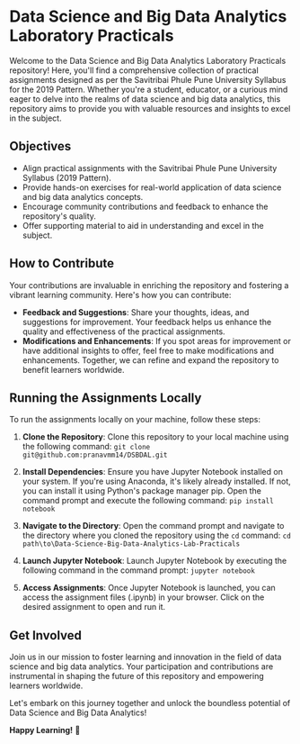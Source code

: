 # Data Science and Big Data Analytics Laboratory Practicals

Welcome to the Data Science and Big Data Analytics Laboratory Practicals repository! Here, you'll find a comprehensive collection of practical assignments designed as per the Savitribai Phule Pune University Syllabus for the 2019 Pattern. Whether you're a student, educator, or a curious mind eager to delve into the realms of data science and big data analytics, this repository aims to provide you with valuable resources and insights to excel in the subject.

## Objectives

- Align practical assignments with the Savitribai Phule Pune University Syllabus (2019 Pattern).
- Provide hands-on exercises for real-world application of data science and big data analytics concepts.
- Encourage community contributions and feedback to enhance the repository's quality.
- Offer supporting material to aid in understanding and excel in the subject.

## How to Contribute

Your contributions are invaluable in enriching the repository and fostering a vibrant learning community. Here's how you can contribute:

- **Feedback and Suggestions**: Share your thoughts, ideas, and suggestions for improvement. Your feedback helps us enhance the quality and effectiveness of the practical assignments.
- **Modifications and Enhancements**: If you spot areas for improvement or have additional insights to offer, feel free to make modifications and enhancements. Together, we can refine and expand the repository to benefit learners worldwide.


## Running the Assignments Locally

To run the assignments locally on your machine, follow these steps:

1. **Clone the Repository**: Clone this repository to your local machine using the following command:
   ``` git clone git@github.com:pranavmm14/DSBDAL.git ```


2. **Install Dependencies**: Ensure you have Jupyter Notebook installed on your system. If you're using Anaconda, it's likely already installed. If not, you can install it using Python's package manager pip. Open the command prompt and execute the following command:
  ```pip install notebook```


3. **Navigate to the Directory**: Open the command prompt and navigate to the directory where you cloned the repository using the `cd` command:
  ``` cd path\to\Data-Science-Big-Data-Analytics-Lab-Practicals ```


4. **Launch Jupyter Notebook**: Launch Jupyter Notebook by executing the following command in the command prompt:
  ```jupyter notebook```

5. **Access Assignments**: Once Jupyter Notebook is launched, you can access the assignment files (.ipynb) in your browser. Click on the desired assignment to open and run it.

## Get Involved

Join us in our mission to foster learning and innovation in the field of data science and big data analytics. Your participation and contributions are instrumental in shaping the future of this repository and empowering learners worldwide.

Let's embark on this journey together and unlock the boundless potential of Data Science and Big Data Analytics!

**Happy Learning!** 🚀



